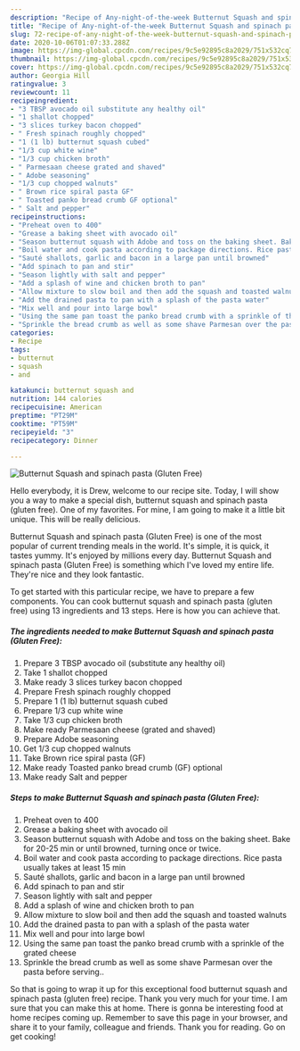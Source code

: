 ```yaml
---
description: "Recipe of Any-night-of-the-week Butternut Squash and spinach pasta (Gluten Free)"
title: "Recipe of Any-night-of-the-week Butternut Squash and spinach pasta (Gluten Free)"
slug: 72-recipe-of-any-night-of-the-week-butternut-squash-and-spinach-pasta-gluten-free
date: 2020-10-06T01:07:33.288Z
image: https://img-global.cpcdn.com/recipes/9c5e92895c8a2029/751x532cq70/butternut-squash-and-spinach-pasta-gluten-free-recipe-main-photo.jpg
thumbnail: https://img-global.cpcdn.com/recipes/9c5e92895c8a2029/751x532cq70/butternut-squash-and-spinach-pasta-gluten-free-recipe-main-photo.jpg
cover: https://img-global.cpcdn.com/recipes/9c5e92895c8a2029/751x532cq70/butternut-squash-and-spinach-pasta-gluten-free-recipe-main-photo.jpg
author: Georgia Hill
ratingvalue: 3
reviewcount: 11
recipeingredient:
- "3 TBSP avocado oil substitute any healthy oil"
- "1 shallot chopped"
- "3 slices turkey bacon chopped"
- " Fresh spinach roughly chopped"
- "1 (1 lb) butternut squash cubed"
- "1/3 cup white wine"
- "1/3 cup chicken broth"
- " Parmesaan cheese grated and shaved"
- " Adobe seasoning"
- "1/3 cup chopped walnuts"
- " Brown rice spiral pasta GF"
- " Toasted panko bread crumb GF optional"
- " Salt and pepper"
recipeinstructions:
- "Preheat oven to 400"
- "Grease a baking sheet with avocado oil"
- "Season butternut squash with Adobe and toss on the baking sheet. Bake for 20-25 min or until browned, turning once or twice."
- "Boil water and cook pasta according to package directions. Rice pasta usually takes at least 15 min"
- "Sauté shallots, garlic and bacon in a large pan until browned"
- "Add spinach to pan and stir"
- "Season lightly with salt and pepper"
- "Add a splash of wine and chicken broth to pan"
- "Allow mixture to slow boil and then add the squash and toasted walnuts"
- "Add the drained pasta to pan with a splash of the pasta water"
- "Mix well and pour into large bowl"
- "Using the same pan toast the panko bread crumb with a sprinkle of the grated cheese"
- "Sprinkle the bread crumb as well as some shave Parmesan over the pasta before serving.."
categories:
- Recipe
tags:
- butternut
- squash
- and

katakunci: butternut squash and 
nutrition: 144 calories
recipecuisine: American
preptime: "PT29M"
cooktime: "PT59M"
recipeyield: "3"
recipecategory: Dinner

---
```



![Butternut Squash and spinach pasta (Gluten Free)](https://img-global.cpcdn.com/recipes/9c5e92895c8a2029/751x532cq70/butternut-squash-and-spinach-pasta-gluten-free-recipe-main-photo.jpg)

Hello everybody, it is Drew, welcome to our recipe site. Today, I will show you a way to make a special dish, butternut squash and spinach pasta (gluten free). One of my favorites. For mine, I am going to make it a little bit unique. This will be really delicious.

Butternut Squash and spinach pasta (Gluten Free) is one of the most popular of current trending meals in the world. It's simple, it is quick, it tastes yummy. It's enjoyed by millions every day. Butternut Squash and spinach pasta (Gluten Free) is something which I've loved my entire life. They're nice and they look fantastic.




To get started with this particular recipe, we have to prepare a few components. You can cook butternut squash and spinach pasta (gluten free) using 13 ingredients and 13 steps. Here is how you can achieve that.

<!--inarticleads1-->

##### The ingredients needed to make Butternut Squash and spinach pasta (Gluten Free):

1. Prepare 3 TBSP avocado oil (substitute any healthy oil)
1. Take 1 shallot chopped
1. Make ready 3 slices turkey bacon chopped
1. Prepare  Fresh spinach roughly chopped
1. Prepare 1 (1 lb) butternut squash cubed
1. Prepare 1/3 cup white wine
1. Take 1/3 cup chicken broth
1. Make ready  Parmesaan cheese (grated and shaved)
1. Prepare  Adobe seasoning
1. Get 1/3 cup chopped walnuts
1. Take  Brown rice spiral pasta (GF)
1. Make ready  Toasted panko bread crumb (GF) optional
1. Make ready  Salt and pepper




<!--inarticleads2-->

##### Steps to make Butternut Squash and spinach pasta (Gluten Free):

1. Preheat oven to 400
1. Grease a baking sheet with avocado oil
1. Season butternut squash with Adobe and toss on the baking sheet. Bake for 20-25 min or until browned, turning once or twice.
1. Boil water and cook pasta according to package directions. Rice pasta usually takes at least 15 min
1. Sauté shallots, garlic and bacon in a large pan until browned
1. Add spinach to pan and stir
1. Season lightly with salt and pepper
1. Add a splash of wine and chicken broth to pan
1. Allow mixture to slow boil and then add the squash and toasted walnuts
1. Add the drained pasta to pan with a splash of the pasta water
1. Mix well and pour into large bowl
1. Using the same pan toast the panko bread crumb with a sprinkle of the grated cheese
1. Sprinkle the bread crumb as well as some shave Parmesan over the pasta before serving..




So that is going to wrap it up for this exceptional food butternut squash and spinach pasta (gluten free) recipe. Thank you very much for your time. I am sure that you can make this at home. There is gonna be interesting food at home recipes coming up. Remember to save this page in your browser, and share it to your family, colleague and friends. Thank you for reading. Go on get cooking!
